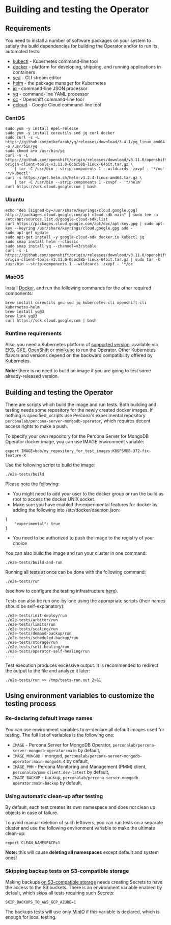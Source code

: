 # Building and testing the Operator

## Requirements

You need to install a number of software packages on your system to satisfy the build dependencies for building the Operator and/or to run its automated tests:

* [kubectl](https://kubernetes.io/docs/tasks/tools/) - Kubernetes command-line tool
* [docker](https://www.docker.com/) - platform for developing, shipping, and running applications in containers
* [sed](https://www.gnu.org/software/sed/manual/sed.html) - CLI stream editor
* [helm](https://helm.sh/) - the package manager for Kubernetes
* [jq](https://stedolan.github.io/jq/) - command-line JSON processor
* [yq](https://github.com/mikefarah/yq) - command-line YAML processor
* [oc](https://docs.openshift.com/container-platform/4.7/cli_reference/openshift_cli/getting-started-cli.html) - Openshift command-line tool
* [gcloud](https://cloud.google.com/sdk/gcloud) - Google Cloud command-line tool

### CentOS

```
sudo yum -y install epel-release
sudo yum -y install coreutils sed jq curl docker
sudo curl -s -L https://github.com/mikefarah/yq/releases/download/3.4.1/yq_linux_amd64 -o /usr/bin/yq
sudo chmod a+x /usr/bin/yq
curl -s -L https://github.com/openshift/origin/releases/download/v3.11.0/openshift-origin-client-tools-v3.11.0-0cbc58b-linux-64bit.tar.gz \
    | tar -C /usr/bin --strip-components 1 --wildcards -zxvpf - '*/oc' '*/kubectl'
curl -s https://get.helm.sh/helm-v3.2.4-linux-amd64.tar.gz \
    | tar -C /usr/bin --strip-components 1 -zxvpf - '*/helm'
curl https://sdk.cloud.google.com | bash
```

### Ubuntu

```
echo "deb [signed-by=/usr/share/keyrings/cloud.google.gpg] https://packages.cloud.google.com/apt cloud-sdk main" | sudo tee -a /etc/apt/sources.list.d/google-cloud-sdk.list
curl https://packages.cloud.google.com/apt/doc/apt-key.gpg | sudo apt-key --keyring /usr/share/keyrings/cloud.google.gpg add -
sudo apt-get update
sudo apt-get install -y google-cloud-sdk docker.io kubectl jq
sudo snap install helm --classic
sudo snap install yq --channel=v3/stable
curl -s -L https://github.com/openshift/origin/releases/download/v3.11.0/openshift-origin-client-tools-v3.11.0-0cbc58b-linux-64bit.tar.gz | sudo tar -C /usr/bin --strip-components 1 --wildcards -zxvpf - '*/oc'
```

### MacOS

Install [Docker](https://docs.docker.com/docker-for-mac/install/), and run the following commands for the other required components:

```
brew install coreutils gnu-sed jq kubernetes-cli openshift-cli kubernetes-helm
brew install yq@3
brew link yq@3
curl https://sdk.cloud.google.com | bash
```

### Runtime requirements

Also, you need a Kubernetes platform of [supported version](https://www.percona.com/doc/kubernetes-operator-for-psmongodb/System-Requirements.html#officially-supported-platforms), available via [EKS](https://www.percona.com/doc/kubernetes-operator-for-psmongodb/eks.html), [GKE](https://www.percona.com/doc/kubernetes-operator-for-psmongodb/gke.html), [OpenShift](https://www.percona.com/doc/kubernetes-operator-for-psmongodb/openshift.html) or [minikube](https://www.percona.com/doc/kubernetes-operator-for-psmongodb/minikube.html) to run the Operator.  Other Kubernetes flavors and versions depend on the backward compatibility offered by Kubernetes.

**Note:** there is no need to build an image if you are going to test some already-released version.

## Building and testing the Operator

There are scripts which build the image and run tests. Both building and testing
needs some repository for the newly created docker images. If nothing is
specified, scripts use Percona's experimental repository `perconalab/percona-server-mongodb-operator`, which
requires decent access rights to make a push.

To specify your own repository for the Percona Server for MongoDB Operator docker image, you can use IMAGE environment variable:

```
export IMAGE=bob/my_repository_for_test_images:K8SPSMDB-372-fix-feature-X
```

Use the following script to build the image:

```
./e2e-tests/build
```
Please note the following:

* You might need to add your user to the docker group or run the build as root to access the docker UNIX socket. 
* Make sure you have enabled the experimental features for docker by adding the following into /etc/docker/daemon.json:
```
{
    "experimental": true
}
```
* You need to be authorized to push the image to the registry of your choice

You can also build the image and run your cluster in one command:

```
./e2e-tests/build-and-run
```

Running all tests at once can be done with the following command:

```
./e2e-tests/run
```

(see how to configure the testing infrastructure [here](#using-environment-variables-to-customize-the-testing-process)).

Tests can also be run one-by-one using the appropriate scripts (their names should be self-explanatory):

```
./e2e-tests/init-deploy/run
./e2e-tests/arbiter/run
./e2e-tests/limits/run
./e2e-tests/scaling/run
./e2e-tests/demand-backup/run
./e2e-tests/scheduled-backup/run
./e2e-tests/storage/run
./e2e-tests/self-healing/run
./e2e-tests/operator-self-healing/run
....
```

Test execution produces excessive output. It is recommended to redirect the output to the file and analyze it later:
```
./e2e-tests/run >> /tmp/tests-run.out 2>&1
```

## Using environment variables to customize the testing process

### Re-declaring default image names

You can use environment variables to re-declare all default images used for testing. The
full list of variables is the following one:

* `IMAGE` - Percona Server for MongoDB Operator, `perconalab/percona-server-mongodb-operator:main` by default,
* `IMAGE_MONGOD` - mongod, `perconalab/percona-server-mongodb-operator:main-mongod4.4` by default,
* `IMAGE_PMM` - Percona Monitoring and Management (PMM) client, `perconalab/pmm-client:dev-latest` by default,
* `IMAGE_BACKUP` - backup, `perconalab/percona-server-mongodb-operator:main-backup` by default,

### Using automatic clean-up after testing

By default, each test creates its own namespace and does not clean up objects in case of failure.

To avoid manual deletion of such leftovers, you can run tests on a separate cluster and use the following environment variable to make the ultimate clean-up:

```
export CLEAN_NAMESPACE=1
```

**Note:** this will cause **deleting all namespaces** except default and system ones!

### Skipping backup tests on S3-compatible storage

Making backups [on S3-compatible storage](https://www.percona.com/doc/kubernetes-operator-for-psmongodb/backups.html#making-scheduled-backups) needs creating Secrets to have the access to the S3 buckets. There is an environment variable enabled by default, which skips all tests requiring such Secrets:

```
SKIP_BACKUPS_TO_AWS_GCP_AZURE=1
```

The backups tests will use only [MinIO](https://min.io/) if this variable is declared,
which is enough for local testing.
